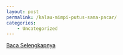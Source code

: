 ```yaml
---
layout: post
permalink: /kalau-mimpi-putus-sama-pacar/
categories:
    - Uncategorized
---
```


[Baca Selengkapnya](/07)